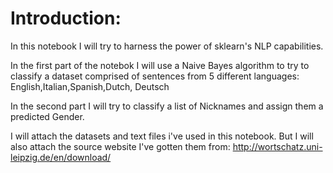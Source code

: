 # Introduction:
In this notebook I will try to harness the power of sklearn's NLP capabilities.

In the first part of the notebok I will use a Naive Bayes algorithm to try to classify a dataset comprised of sentences
from 5 different languages: English,Italian,Spanish,Dutch, Deutsch

In the second part I will try to classify a list of Nicknames and assign them a predicted Gender.

I will attach the datasets and text files i've used in this notebook.
But I will also attach the source website I've gotten them from:
http://wortschatz.uni-leipzig.de/en/download/
